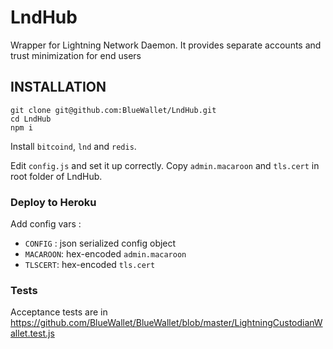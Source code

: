 LndHub
======

Wrapper for Lightning Network Daemon. It provides separate accounts and trust minimization for end users 

INSTALLATION
------------

```
git clone git@github.com:BlueWallet/LndHub.git
cd LndHub
npm i
```

Install `bitcoind`, `lnd` and `redis`.

Edit `config.js` and set it up correctly.
Copy `admin.macaroon` and `tls.cert` in root folder of LndHub.

### Deploy to Heroku

Add config vars :
* `CONFIG` : json serialized config object
* `MACAROON`: hex-encoded `admin.macaroon`
* `TLSCERT`: hex-encoded `tls.cert`


### Tests

Acceptance tests are in https://github.com/BlueWallet/BlueWallet/blob/master/LightningCustodianWallet.test.js